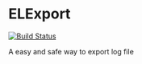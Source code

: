 # ELExport

[![Build Status](https://travis-ci.org/viktyz/ELExport.svg?branch=master)](https://travis-ci.org/viktyz/ELExport)

A easy and safe way to export log file
